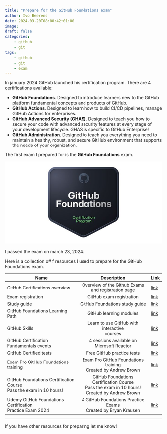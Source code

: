 ```yaml
---
title: "Prepare for the GitHub Foundations exam"
author: Ivo Beerens
date: 2024-03-20T08:00:42+01:00
image: 
draft: false
categories:
    - github
    - git
tags:
    - github
    - git
    - exam
---
```


In january 2024 GitHub launched his certification program. There are 4 certifications available:

- **GitHub Foundations**. Designed to introduce learners new to the GitHub platform fundamental concepts and products of GitHub.
- **GitHub Actions**. Designed to learn how to build CI/CD pipelines, manage GitHub Actions for enterprises.
- **GitHub Advanced Security (GHAS)**. Designed to teach you how to secure your code with advanced security features at every stage of your development lifecycle. GHAS is specific to GitHub Enterprise!
- **GitHub Administration**. Designed to teach you everything you need to maintain a healthy, robust, and secure GitHub environment that supports the needs of your organization. 

The first exam I prepared for is the **GitHub Foundations** exam.

![ghfoundations](images/ghfoundations.jpeg)

I passed the exam on march 23, 2024.

Here is a collection o# f resources I used to prepare for the GitHub Foundations exam.

|**Name** | **Description** | **Link** | 
| --- | :---: | --- | 
| GitHub Certifications overview | Overview of the Github Exams <br/> and registration page |  [link](https://resources.github.com/learn/certifications/)
| Exam registration | GitHub exam registration | [link](https://examregistration.github.com/) |
| Study guide | GitHub Foundations study guide | [link](https://assets.ctfassets.net/wfutmusr1t3h/1kmMx7AwI4qH8yIZgOmQlP/79e6ff1dfdee589d84a24dd763b1eef7/github-foundations-exam-study-guide__1_.pdf) |
| GitHub Foundations Learning Path | GitHub learning modules |  [link](https://aka.ms/learn/github-foundations) | 
| GitHub Skills | Learn to use GitHub with interactive <br/> courses | [link](https://skills.github.com/)
| GitHub Certification Fundamentals events | 4 sessions available on Microsoft Reactor<br/> | [link](https://www.youtube.com/@MicrosoftReactor/search?query=github) |
| GitHub Certified tests | Free GitHub practice tests | [link](https://ghcertified.com/) |
| Exam Pro GitHub Foundations training | Exam Pro GitHub Foundations training <br/> Created by Andrew Brown | [link](https://www.exampro.co/github-foundations) 
| GitHub Foundations Certification Course <br/> Pass the exam in 10 hours! | GitHub Foundations Certification Course <br/> Pass the exam in 10 hours! <br/> Created by Andrew Brown | [link](https://youtu.be/Jdc0i7RcBv8?si=qLh345Hjupre41qk)
| Udemy GitHub Foundations Certification <br/> Practice Exam 2024 | 4 GitHub Foundations Practice Exams <br/> Created by Bryan Krausen | [link](https://www.udemy.com/course/github-foundations/) |
---

If you have other resources for preparing let me know!